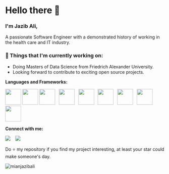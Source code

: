 # Hello there 👋 

### I'm Jazib Ali, 

A passionate Software Engineer with a demonstrated history of working in the health care and IT industry.

### 💼  Things that I'm currently working on: 
* Doing Masters of Data Science from Friedrich Alexander University.
* Looking forward to contribute to exciting open source projects. 
 
 **Languages and Frameworks:**
<p align="left">
  <img src="https://img.icons8.com/color/240/000000/javascript.png" width="50" height="50"/>
  <img src="https://img.icons8.com/color/240/000000/typescript.png" width="50" height="50"/>
  <img src="https://img.icons8.com/color/240/000000/react-native.png" width="50" height="50"/> &nbsp;
  <img src="https://img.icons8.com/color/240/000000/nodejs.png" width="50" height="50"/> &nbsp;
  <img src="https://img.icons8.com/color/240/000000/mysql-logo.png" width="50" height="50"/> &nbsp;
  <img src="https://img.icons8.com/color/240/000000/redis.png" width="50" height="50"/> &nbsp;
  <img src="https://img.icons8.com/color/240/000000/amazon-web-services.png" width="50" height="50"/> &nbsp;
  <img src="https://img.icons8.com/color/240/000000/git.png" width="50" height="50"/> &nbsp;
  <img src="https://img.icons8.com/color/240/000000/github--v1.png" width="50" height="50"/>
</p>

**Connect with me:**
<p align="left">
  <a href="https://www.linkedin.com/in/mianjazibali/"><img src="https://img.shields.io/badge/linkedin-%230077B5.svg?&style=for-the-badge&logo=linkedin&logoColor=white" /></a>
  &nbsp;&nbsp;
  <a href="https://www.facebook.com/mianjazibali/"><img src="https://img.shields.io/badge/facebook-4267B2.svg?style=for-the-badge&logo=facebook&logoColor=white" /></a>
  &nbsp;&nbsp;
</p>

Do ⭐ my repository if you find my project interesting, at least your star could make someone's day.  

<img src="https://komarev.com/ghpvc/?username=mianjazibali" alt="mianjazibali" />
